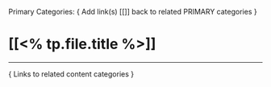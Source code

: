 Primary Categories: { Add link(s) [[]] back to related PRIMARY categories }

# [[<% tp.file.title %>]]
***

{ Links to related content categories }